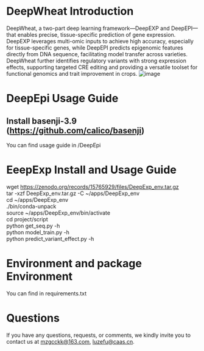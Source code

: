 # DeepWheat Introduction
DeepWheat, a two-part deep learning framework—DeepEXP and DeepEPI—that enables precise, tissue-specific prediction of gene expression. DeepEXP leverages multi-omic inputs to achieve high accuracy, especially for tissue-specific genes, while DeepEPI predicts epigenomic features directly from DNA sequence, facilitating model transfer across varieties.  DeepWheat further identifies regulatory variants with strong expression effects, supporting targeted CRE editing and providing a versatile toolset for functional genomics and trait improvement in crops.
![image](https://github.com/user-attachments/assets/f37ae380-d3a9-40d8-a880-532703c0ceb5)
# DeepEpi Usage Guide
## Install basenji-3.9 (https://github.com/calico/basenji)  
You can find usage guide in /DeepEpi 

# EeepExp  Install and Usage Guide
wget https://zenodo.org/records/15765929/files/DeepExp_env.tar.gz   
tar -xzf DeepExp_env.tar.gz -C ~/apps/DeepExp_env  
cd ~/apps/DeepExp_env  
./bin/conda-unpack  
source ~/apps/DeepExp_env/bin/activate  
cd project/script  
python get_seq.py -h                   
python model_train.py -h  
python predict_variant_effect.py -h


# Environment and package Environment
You can find in requirements.txt
# Questions
If you have any questions, requests, or comments, we kindly invite you to contact us at mzgcckk@163.com, luzefu@caas.cn.

